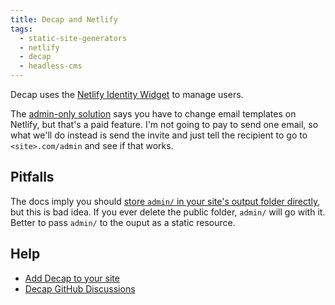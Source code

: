 ```yaml
---
title: Decap and Netlify
tags:
  - static-site-generators
  - netlify
  - decap
  - headless-cms
---
```


Decap uses the [Netlify Identity Widget](https://decapcms.org/docs/choosing-a-backend/#add-the-netlify-identity-widget) to manage users.

The [admin-only solution](https://decapcms.org/docs/choosing-a-backend/) says you have to change email templates on Netlify, but that's a paid feature. I'm not going to pay to send one email, so what we'll do instead is send the invite and just tell the recipient to go to `<site>.com/admin` and see if that works.

## Pitfalls

The docs imply you should [store `admin/` in your site's output folder directly](https://decapcms.org/docs/install-decap-cms/), but this is bad idea. If you ever delete the public folder, `admin/` will go with it. Better to pass `admin/` to the ouput as a static resource.

## Help

- [Add Decap to your site](https://decapcms.org/docs/basic-steps/)
- [Decap GitHub Discussions](https://github.com/decaporg/decap-cms/discussions)